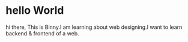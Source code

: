 # hello World
hi there,
This is Binny.I am learning about web designing.I want to learn backend & frontend of a web.



